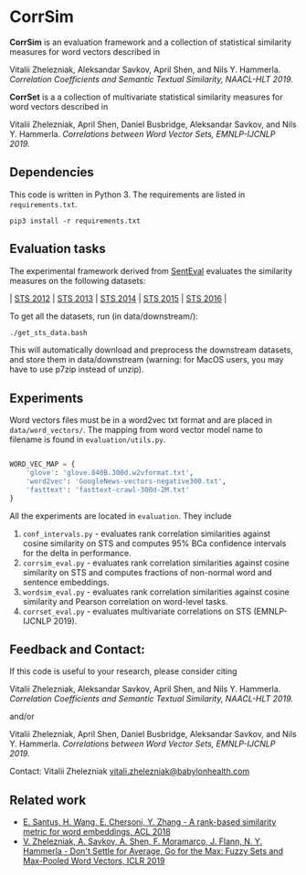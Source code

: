 # CorrSim

**CorrSim** is an evaluation framework and a collection of statistical similarity measures for word vectors described in

Vitalii Zhelezniak, Aleksandar Savkov, April Shen, and Nils Y. Hammerla. *Correlation Coefficients and Semantic Textual Similarity, NAACL-HLT 2019.*

**CorrSet** is a a collection of multivariate statistical similarity measures for word vectors described in

Vitalii Zhelezniak, April Shen, Daniel Busbridge, Aleksandar Savkov, and Nils Y. Hammerla. *Correlations between Word Vector Sets, EMNLP-IJCNLP 2019.*


## Dependencies

This code is written in Python 3. The requirements are listed in `requirements.txt`.
```
pip3 install -r requirements.txt
```


## Evaluation tasks

The experimental framework derived from [SentEval](https://github.com/facebookresearch/SentEval) evaluates the similarity measures on the following datasets:

| [STS 2012](https://www.cs.york.ac.uk/semeval-2012/task6/)   | [STS 2013](http://ixa2.si.ehu.es/sts/) | [STS 2014](http://alt.qcri.org/semeval2014/task10/) | [STS 2015](http://alt.qcri.org/semeval2015/task2/) | [STS 2016](http://alt.qcri.org/semeval2016/task1/) |

To get all the datasets, run (in data/downstream/):
```bash
./get_sts_data.bash
```
This will automatically download and preprocess the downstream datasets, and store them in data/downstream (warning: for MacOS users, you may have to use p7zip instead of unzip).


## Experiments

Word vectors files must be in a word2vec txt format and are placed in `data/word_vectors/`.
The mapping from word vector model name to filename is found in `evaluation/utils.py`.

```python

WORD_VEC_MAP = {
    'glove': 'glove.840B.300d.w2vformat.txt',
    'word2vec': 'GoogleNews-vectors-negative300.txt',
    'fasttext': 'fasttext-crawl-300d-2M.txt'
}
```

All the experiments are located in `evaluation`. They include

1. `conf_intervals.py` - evaluates rank correlation similarities against cosine similarity on STS and computes 95% BCa confidence intervals for the delta in performance.
2. `corrsim_eval.py` - evaluates rank correlation similarities against cosine similarity on STS and computes fractions of non-normal word and sentence embeddings.
3. `wordsim_eval.py` - evaluates rank correlation similarities against cosine similarity and Pearson correlation on word-level tasks.
3. `corrset_eval.py` - evaluates multivariate correlations on STS (EMNLP-IJCNLP 2019).

## Feedback and Contact:

If this code is useful to your research, please consider citing

Vitalii Zhelezniak, Aleksandar Savkov, April Shen, and Nils Y. Hammerla. *Correlation Coefficients and Semantic Textual Similarity, NAACL-HLT 2019.*

and/or

Vitalii Zhelezniak, April Shen, Daniel Busbridge, Aleksandar Savkov, and Nils Y. Hammerla. *Correlations between Word Vector Sets, EMNLP-IJCNLP 2019.*


Contact: Vitalii Zhelezniak <vitali.zhelezniak@babylonhealth.com>

## Related work
* [E. Santus, H. Wang, E. Chersoni, Y. Zhang - A rank-based similarity metric  for  word  embeddings, ACL 2018](https://www.aclweb.org/anthology/P18-2088)
* [V. Zhelezniak, A. Savkov, A. Shen, F. Moramarco, J. Flann, N. Y. Hammerla - Don't Settle for Average, Go for the Max: Fuzzy Sets and Max-Pooled Word Vectors, ICLR 2019](https://openreview.net/pdf?id=SkxXg2C5FX)
